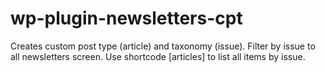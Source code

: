 # wp-plugin-newsletters-cpt
Creates custom post type (article) and taxonomy (issue). Filter by issue to all newsletters screen. Use shortcode [articles] to list all items by issue.
